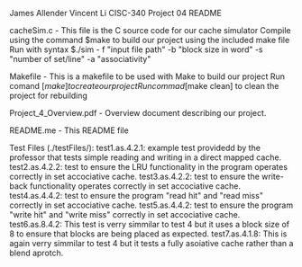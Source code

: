James Allender
Vincent Li
CISC-340 
Project 04
README

cacheSim.c - This file is the C source code for our cache simulator
    Compile using the command $make to build our project using the included make file
    Run with syntax $./sim - f "input file path" -b "block size in word" -s "number of set/line" -a "associativity"

Makefile - This is a makefile to be used with Make to build our project
	Run comand [$make] to create our project
	Run commad [$make clean] to clean the project for rebuilding

Project_4_Overview.pdf - Overview document describing our project.


README.me - This README file

Test Files (./testFiles/):
        test1.as.4.2.1: example test providedd by the professor that tests simple reading and writing in a direct mapped cache.
        test2.as.4.2.2: test to ensure the LRU functionality in the program operates correctly in set accociative cache.
        test3.as.4.2.2: test to ensure the write-back functionality operates correctly in set accociative cache.
        test4.as.4.4.2: test to ensure the program "read hit" and "read miss" correctly in set accociative cache.
        test5.as.4.4.2: test to ensure the program "write hit" and "write miss" correctly in set accociative cache.
        test6.as.8.4.2: This test is verry simmilar to test 4 but it uses a block size of 8 to ensure that blocks are being placed as expected.
        test7.as.4.1.8: This is again verry simmilar to test 4 but it tests a fully asoiative cache rather than a blend aprotch.